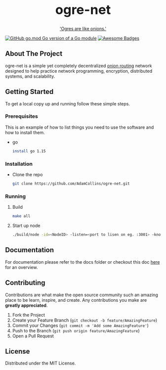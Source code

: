 
<!-- PROJECT SHIELDS -->
<!--
*** I'm using markdown "reference style" links for readability.
*** Reference links are enclosed in brackets [ ] instead of parentheses ( ).
*** See the bottom of this document for the declaration of the reference variables
*** for contributors-url, forks-url, etc. This is an optional, concise syntax you may use.
*** https://www.markdownguide.org/basic-syntax/#reference-style-links
-->



<!-- PROJECT LOGO -->
<!-- <br /> -->
<!-- <p align="center">
  <a href="https://github.com/AdamCollins/ogre-net">
    <img src="images/logo.png" alt="Logo" width="80" height="80">
  </a> -->

  <h1 align="center" style="font-size:3em">ogre-net</h3>

  <p align="center">
    <a href="https://youtu.be/-FtCTW2rVFM?t=20">'Ogres are like onions.'</a>
    <br />
    <!-- <a href="https://github.com/AdamCollins/ogre-net"><strong>Explore the docs »</strong></a> -->
    <!-- <br /> -->
    <!-- <br /> -->
    <!-- <a href="https://github.com/AdamCollins/ogre-net">View Demo</a> -->
    <!-- · -->
    <!-- <a href="https://github.com/AdamCollins/ogre-net/issues">Report Bug</a> -->
    <!-- · -->
    <!-- <a href="https://github.com/AdamCollins/ogre-net/issues">Request Feature</a> -->
  </p>
</p>

<!-- [![Forks][forks-shield]][forks-url]

[![Stargazers][stars-shield]][stars-url]

[![Issues][issues-shield]][issues-url]

[![MIT License][license-shield]][license-url]

[![LinkedIn][linkedin-shield]][linkedin-url] -->

[![GitHub go.mod Go version of a Go module](https://img.shields.io/github/go-mod/go-version/AdamCollins/ogre-net.svg)](https://github.com/AdamCollins/ogre-net)
[![Awesome Badges](https://img.shields.io/badge/status-development-blue.svg)](https://github.com/AdamCollins/ovre-net/issues)

<!-- TABLE OF CONTENTS
<details open="open">
  <summary><h2 style="display: inline-block">Table of Contents</h2></summary>
  <ol>
    <li>
      <a href="#about-the-project">About The Project</a>
      <ul>
        <li><a href="#built-with">Built With</a></li>
      </ul>
    </li>
    <li>
      <a href="#getting-started">Getting Started</a>
      <ul>
        <li><a href="#prerequisites">Prerequisites</a></li>
        <li><a href="#installation">Installation</a></li>
      </ul>
    </li>
    <li><a href="#usage">Usage</a></li>
    <li><a href="#roadmap">Roadmap</a></li>
    <li><a href="#contributing">Contributing</a></li>
    <li><a href="#license">License</a></li>
    <li><a href="#contact">Contact</a></li>
    <li><a href="#acknowledgements">Acknowledgements</a></li>
  </ol>
</details> -->



<!-- ABOUT THE PROJECT -->
## About The Project
ogre-net is a simple yet completely decentralized [onion routing](https://en.wikipedia.org/wiki/Onion_routing) network designed to help practice network programming, encryption, distributed systems, and scalability.
<!-- [![Product Name Screen Shot][product-screenshot]](https://example.com)

Here's a blank template to get started:
**To avoid retyping too much info. Do a search and replace with your text editor for the following:**
`AdamCollins`, `ogre-net`, `twitter_handle`, `email`, `project_title`, `project_description`


### Built With

* []()
* []()
* []()
 -->


<!-- GETTING STARTED -->
## Getting Started

To get a local copy up and running follow these simple steps.

### Prerequisites

This is an example of how to list things you need to use the software and how to install them.
* go
  ```sh
  install go 1.15
  ```

### Installation

* Clone the repo
   ```sh
   git clone https://github.com/AdamCollins/ogre-net.git
   ```
### Running   
1. Build
   ```sh
   make all
   ```
2. Start up node
   ```sh
   ./build/node -id=<NodeID> -listen=<port to lisen on eg. :3001> -knows=<address of prexisting node eg. :3000 (leave blank if first) >
   ```

## Documentation

For documentation please refer to the docs folder or checkout this doc [here](https://viewer.diagrams.net/?highlight=0000ff&edit=_blank&layers=1&nav=1&title=OgreNetArchitecture.drawio#Uhttps%3A%2F%2Fraw.githubusercontent.com%2FAdamCollins%2Fogre-net%2Fmain%2Fdocs%2FOgreNetArchitecture.drawio) for an overview.

<!-- USAGE EXAMPLES
## Usage

Use this space to show useful examples of how a project can be used. Additional screenshots, code examples and demos work well in this space. You may also link to more resources.

_For more examples, please refer to the [Documentation](https://example.com)_ -->


<!-- 
ROADMAP
## Roadmap

See the [open issues](https://github.com/AdamCollins/ogre-net/issues) for a list of proposed features (and known issues).

 -->

<!-- CONTRIBUTING -->
## Contributing

Contributions are what make the open source community such an amazing place to be learn, inspire, and create. Any contributions you make are **greatly appreciated**.

1. Fork the Project
2. Create your Feature Branch (`git checkout -b feature/AmazingFeature`)
3. Commit your Changes (`git commit -m 'Add some AmazingFeature'`)
4. Push to the Branch (`git push origin feature/AmazingFeature`)
5. Open a Pull Request



<!-- LICENSE -->
## License

Distributed under the MIT License.

<!-- 
ACKNOWLEDGEMENTS
## Acknowledgements

* []()
* []()
* []()

 -->



<!-- MARKDOWN LINKS & IMAGES -->
<!-- https://www.markdownguide.org/basic-syntax/#reference-style-links -->
[contributors-shield]: https://img.shields.io/github/contributors/AdamCollins/repo.svg?style=for-the-badge
[contributors-url]: https://github.com/AdamCollins/repo/graphs/contributors
[forks-shield]: https://img.shields.io/github/forks/AdamCollins/repo.svg?style=for-the-badge
[forks-url]: https://github.com/AdamCollins/repo/network/members
[stars-shield]: https://img.shields.io/github/stars/AdamCollins/repo.svg?style=for-the-badge
[stars-url]: https://github.com/AdamCollins/repo/stargazers
[issues-shield]: https://img.shields.io/github/issues/AdamCollins/repo.svg?style=for-the-badge
[issues-url]: https://github.com/AdamCollins/repo/issues
[license-shield]: https://img.shields.io/github/license/AdamCollins/repo.svg?style=for-the-badge
[license-url]: https://github.com/AdamCollins/repo/blob/master/LICENSE.txt
[linkedin-shield]: https://img.shields.io/badge/-LinkedIn-black.svg?style=for-the-badge&logo=linkedin&colorB=555
[linkedin-url]: https://www.linkedin.com/in/adam-collins-dev/

